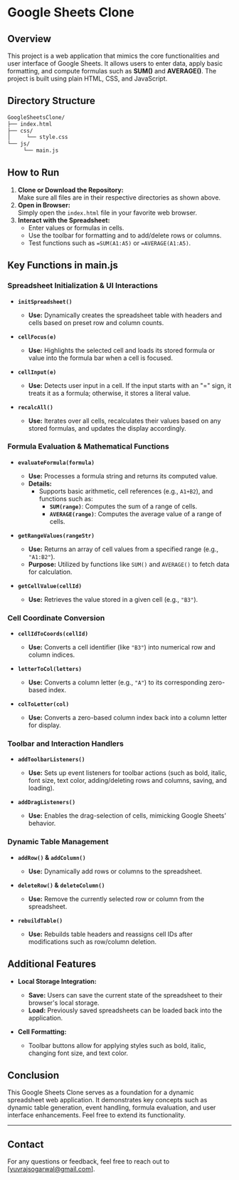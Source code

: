 # Google Sheets Clone

## Overview
This project is a web application that mimics the core functionalities and user interface of Google Sheets. It allows users to enter data, apply basic formatting, and compute formulas such as **SUM()** and **AVERAGE()**. The project is built using plain HTML, CSS, and JavaScript.

## Directory Structure
```sh
GoogleSheetsClone/ 
├── index.html
├── css/ 
│     └── style.css 
└── js/ 
     └── main.js
```


## How to Run
1. **Clone or Download the Repository:**  
   Make sure all files are in their respective directories as shown above.
2. **Open in Browser:**  
   Simply open the `index.html` file in your favorite web browser.
3. **Interact with the Spreadsheet:**  
   - Enter values or formulas in cells.
   - Use the toolbar for formatting and to add/delete rows or columns.
   - Test functions such as `=SUM(A1:A5)` or `=AVERAGE(A1:A5)`.

## Key Functions in main.js

### Spreadsheet Initialization & UI Interactions
- **`initSpreadsheet()`**  
  - **Use:** Dynamically creates the spreadsheet table with headers and cells based on preset row and column counts.
  
- **`cellFocus(e)`**  
  - **Use:** Highlights the selected cell and loads its stored formula or value into the formula bar when a cell is focused.
  
- **`cellInput(e)`**  
  - **Use:** Detects user input in a cell. If the input starts with an "=" sign, it treats it as a formula; otherwise, it stores a literal value.
  
- **`recalcAll()`**  
  - **Use:** Iterates over all cells, recalculates their values based on any stored formulas, and updates the display accordingly.

### Formula Evaluation & Mathematical Functions
- **`evaluateFormula(formula)`**  
  - **Use:** Processes a formula string and returns its computed value.  
  - **Details:**  
    - Supports basic arithmetic, cell references (e.g., `A1+B2`), and functions such as:
      - **`SUM(range)`**: Computes the sum of a range of cells.
      - **`AVERAGE(range)`**: Computes the average value of a range of cells.
  
- **`getRangeValues(rangeStr)`**  
  - **Use:** Returns an array of cell values from a specified range (e.g., `"A1:B2"`).  
  - **Purpose:** Utilized by functions like `SUM()` and `AVERAGE()` to fetch data for calculation.
  
- **`getCellValue(cellId)`**  
  - **Use:** Retrieves the value stored in a given cell (e.g., `"B3"`).

### Cell Coordinate Conversion
- **`cellIdToCoords(cellId)`**  
  - **Use:** Converts a cell identifier (like `"B3"`) into numerical row and column indices.
  
- **`letterToCol(letters)`**  
  - **Use:** Converts a column letter (e.g., `"A"`) to its corresponding zero-based index.
  
- **`colToLetter(col)`**  
  - **Use:** Converts a zero-based column index back into a column letter for display.

### Toolbar and Interaction Handlers
- **`addToolbarListeners()`**  
  - **Use:** Sets up event listeners for toolbar actions (such as bold, italic, font size, text color, adding/deleting rows and columns, saving, and loading).
  
- **`addDragListeners()`**  
  - **Use:** Enables the drag-selection of cells, mimicking Google Sheets’ behavior.

### Dynamic Table Management
- **`addRow()` & `addColumn()`**  
  - **Use:** Dynamically add rows or columns to the spreadsheet.
  
- **`deleteRow()` & `deleteColumn()`**  
  - **Use:** Remove the currently selected row or column from the spreadsheet.
  
- **`rebuildTable()`**  
  - **Use:** Rebuilds table headers and reassigns cell IDs after modifications such as row/column deletion.

## Additional Features
- **Local Storage Integration:**  
  - **Save:** Users can save the current state of the spreadsheet to their browser's local storage.
  - **Load:** Previously saved spreadsheets can be loaded back into the application.
  
- **Cell Formatting:**  
  - Toolbar buttons allow for applying styles such as bold, italic, changing font size, and text color.

## Conclusion
This Google Sheets Clone serves as a foundation for a dynamic spreadsheet web application. It demonstrates key concepts such as dynamic table generation, event handling, formula evaluation, and user interface enhancements. Feel free to extend its functionality.

---
## Contact
For any questions or feedback, feel free to reach out to [yuvrajsogarwal@gmail.com].


